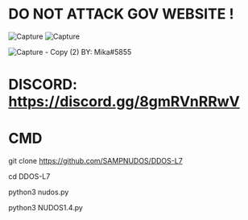 # DO NOT ATTACK GOV WEBSITE !

![Capture](https://user-images.githubusercontent.com/111334471/223502733-7c131d9b-0dd4-45e5-a28f-3e24cfdf7c4d.PNG)
![Capture](https://user-images.githubusercontent.com/111334471/223502988-ca033e74-6487-46aa-bfc4-a222c0e6a4c8.PNG)

![Capture - Copy (2)](https://user-images.githubusercontent.com/111334471/223173186-05c0fd6d-db7c-4924-8f15-3a0bee2f5405.PNG)
BY: Mika#5855
# DISCORD: https://discord.gg/8gmRVnRRwV

#                  CMD

git clone https://github.com/SAMPNUDOS/DDOS-L7

cd DDOS-L7

python3 nudos.py

python3 NUDOS1.4.py


